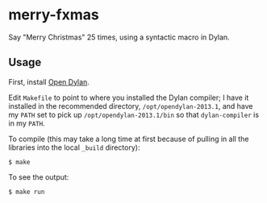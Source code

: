 # merry-fxmas

Say "Merry Christmas" 25 times, using a syntactic macro in Dylan.

## Usage

First, install [Open Dylan](http://opendylan.org/).

Edit `Makefile` to point to where you installed the Dylan compiler; I have it installed in the recommended directory, `/opt/opendylan-2013.1`, and have my `PATH` set to pick up `/opt/opendylan-2013.1/bin` so that `dylan-compiler` is in my `PATH`.

To compile (this may take a long time at first because of pulling in all the libraries into the local `_build` directory):

```
$ make
```

To see the output:

```
$ make run
```
